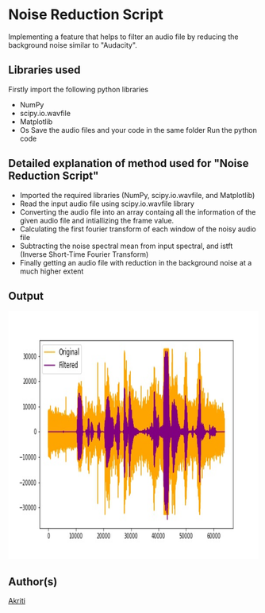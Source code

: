 # Noise Reduction Script

Implementing a feature that helps to filter an audio file by reducing the background noise similar to "Audacity".

## Libraries used

Firstly import the following python libraries

- NumPy
- scipy.io.wavfile
- Matplotlib
- Os
  Save the audio files and your code in the same folder
  Run the python code

## Detailed explanation of method used for "Noise Reduction Script"

- Imported the required libraries (NumPy, scipy.io.wavfile, and Matplotlib)
- Read the input audio file using scipy.io.wavfile library
- Converting the audio file into an array containg all the information of the given audio file and intiallizing the frame value.
- Calculating the first fourier transform of each window of the noisy audio file
- Subtracting the noise spectral mean from input spectral, and istft (Inverse Short-Time Fourier Transform)
- Finally getting an audio file with reduction in the background noise at a much higher extent

## Output

<img src="Graph/test_noise.wav(Spectral Subtraction graph).jpg" height="500px">

## Author(s)

[Akriti](https://github.com/A-kriti)

